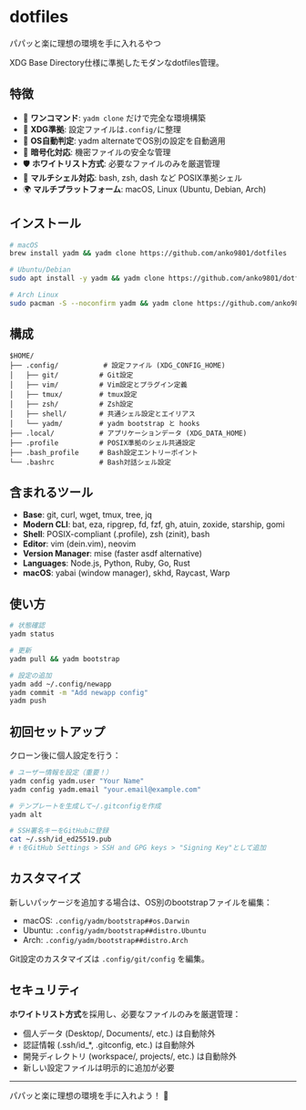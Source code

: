 # dotfiles

パパッと楽に理想の環境を手に入れるやつ

XDG Base Directory仕様に準拠したモダンなdotfiles管理。

## 特徴

- 🚀 **ワンコマンド**: `yadm clone` だけで完全な環境構築
- 📁 **XDG準拠**: 設定ファイルは`.config/`に整理
- 🎯 **OS自動判定**: yadm alternateでOS別の設定を自動適用
- 🔐 **暗号化対応**: 機密ファイルの安全な管理
- 🛡️ **ホワイトリスト方式**: 必要なファイルのみを厳選管理
- 🐚 **マルチシェル対応**: bash, zsh, dash など POSIX準拠シェル
- 🌍 **マルチプラットフォーム**: macOS, Linux (Ubuntu, Debian, Arch)

## インストール

```bash
# macOS
brew install yadm && yadm clone https://github.com/anko9801/dotfiles

# Ubuntu/Debian
sudo apt install -y yadm && yadm clone https://github.com/anko9801/dotfiles

# Arch Linux
sudo pacman -S --noconfirm yadm && yadm clone https://github.com/anko9801/dotfiles
```

## 構成

```
$HOME/
├── .config/           # 設定ファイル (XDG_CONFIG_HOME)
│   ├── git/          # Git設定
│   ├── vim/          # Vim設定とプラグイン定義
│   ├── tmux/         # tmux設定
│   ├── zsh/          # Zsh設定
│   ├── shell/        # 共通シェル設定とエイリアス
│   └── yadm/         # yadm bootstrap と hooks
├── .local/           # アプリケーションデータ (XDG_DATA_HOME)
├── .profile          # POSIX準拠のシェル共通設定
├── .bash_profile     # Bash設定エントリーポイント
└── .bashrc           # Bash対話シェル設定
```

## 含まれるツール

- **Base**: git, curl, wget, tmux, tree, jq
- **Modern CLI**: bat, eza, ripgrep, fd, fzf, gh, atuin, zoxide, starship, gomi
- **Shell**: POSIX-compliant (.profile), zsh (zinit), bash
- **Editor**: vim (dein.vim), neovim
- **Version Manager**: mise (faster asdf alternative)
- **Languages**: Node.js, Python, Ruby, Go, Rust
- **macOS**: yabai (window manager), skhd, Raycast, Warp

## 使い方

```bash
# 状態確認
yadm status

# 更新
yadm pull && yadm bootstrap

# 設定の追加
yadm add ~/.config/newapp
yadm commit -m "Add newapp config"
yadm push
```

## 初回セットアップ

クローン後に個人設定を行う：

```bash
# ユーザー情報を設定（重要！）
yadm config yadm.user "Your Name"
yadm config yadm.email "your.email@example.com"

# テンプレートを生成して~/.gitconfigを作成
yadm alt

# SSH署名キーをGitHubに登録
cat ~/.ssh/id_ed25519.pub
# ↑をGitHub Settings > SSH and GPG keys > "Signing Key"として追加
```

## カスタマイズ

新しいパッケージを追加する場合は、OS別のbootstrapファイルを編集：
- macOS: `.config/yadm/bootstrap##os.Darwin`
- Ubuntu: `.config/yadm/bootstrap##distro.Ubuntu`
- Arch: `.config/yadm/bootstrap##distro.Arch`

Git設定のカスタマイズは `.config/git/config` を編集。

## セキュリティ

**ホワイトリスト方式**を採用し、必要なファイルのみを厳選管理：
- 個人データ (Desktop/, Documents/, etc.) は自動除外
- 認証情報 (.ssh/id_*, .gitconfig, etc.) は自動除外  
- 開発ディレクトリ (workspace/, projects/, etc.) は自動除外
- 新しい設定ファイルは明示的に追加が必要

---

パパッと楽に理想の環境を手に入れよう！ 🚀